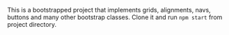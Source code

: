 This is a bootstrapped project that implements grids, alignments, navs, buttons and many other bootstrap classes. Clone it and run `npm start` from project directory.